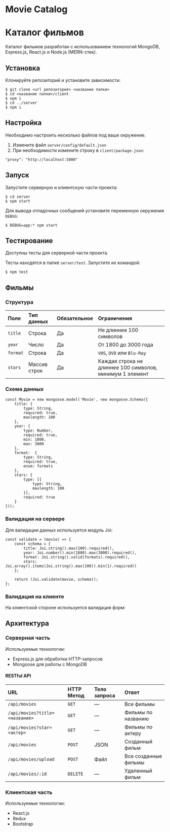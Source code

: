 # Movie Catalog

# Каталог фильмов

Каталог фильмов разработан с использованием технологий MongoDB, Express.js, React.js и Node.js (MERN-стек).

## Установка

Клонируйте репозиторий и установите зависимости:

```
$ git clone <url репозитория> <название папки>
$ cd <название папки>/client
$ npm i
$ cd ../server
$ npm i
```

## Настройка

Необходимо настроить несколько файлов под ваше окружение.

1. Измените файл `server/config/default.json`
2. При необходимости измените строку в `client/package.json`:
```
"proxy": "http://localhost:5000"
```

## Запуск

Запустите серверную и клиентскую части проекта:

```
$ cd server
$ npm start
```

Для вывода отладочных сообщений установите переменную окружения `DEBUG`:

```
$ DEBUG=app:* npm start
```

## Тестирование

Доступны тесты для серверной части проекта.

Тесты находятся в папке `server/test`. Запустите их командой:

```
$ npm test
```

## Фильмы

### Структура

Поле|Тип данных|Обязательное|Ограничения
:-----|:-----|:-----|:-----
`title`|Строка|Да|Не длиннее 100 символов
`year`|Число|Да|От 1800 до 3000 года
`format`|Строка|Да|`VHS`, `DVD` или `Blu-Ray`
`stars`|Массив строк|Да|Каждая строка не длиннее 100 символов, минимум 1 элемент

### Схема данных

```
const Movie = new mongoose.model('Movie', new mongoose.Schema({
    title: {
        type: String,
        required: true,
        maxlength: 100
    },
    year: {
        type: Number,
        required: true,
        min: 1800,
        max: 3000
    },
    format:  {
        type: String,
        required: true,
        enum: formats
    },
    stars: {
        type: [{
            type: String,
            maxlength: 100
        }],
        required: true
    }
}));
```

### Валидация на сервере

Для валидации данных используется модуль Joi:

```
const validate = (movie) => {
    const schema = {
        title: Joi.string().max(100).required(),
        year: Joi.number().min(1800).max(3000).required(),
        format: Joi.string().valid(formats).required(),
        stars: Joi.array().items(Joi.string().max(100)).min(1).required()
    };

    return (Joi.validate(movie, schema));
};
```

### Валидация на клиенте

На клиентской стороне используется валидация форм:


## Архитектура

### Серверная часть

Используемые технологии:
- Express.js для обработки HTTP-запросов
- Mongoose для работы с MongoDB

#### RESTful API

URL|HTTP Метод|Тело запроса|Ответ
:-----|:-----|:-----|:-----
`/api/movies`|`GET`|—|Все фильмы
`/api/movies?title=<название>`|`GET`|—|Фильмы по названию
`/api/movies?star=<актер>`|`GET`|—|Фильмы по актеру
`/api/movies`|`POST`|JSON|Созданный фильм
`/api/movies/upload`|`POST`|Файл|Все созданные фильмы
`/api/movies/:id`|`DELETE`|—|Удаленный фильм

### Клиентская часть

Используемые технологии:
- React.js
- Redux
- Bootstrap
